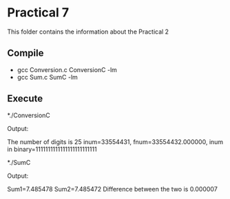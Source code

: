 # Practical 7

This folder contains the information about the Practical 2

## Compile

* gcc Conversion.c ConversionC -lm
* gcc Sum.c SumC -lm

## Execute

*./ConversionC

Output: 

The number of digits is 25
inum=33554431,  fnum=33554432.000000, inum in binary=1111111111111111111111111

*./SumC

Output: 

 Sum1=7.485478
 Sum2=7.485472
 Difference between the two is 0.000007